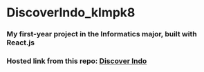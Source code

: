 # DiscoverIndo_klmpk8

### My first-year project in the Informatics major, built with React.js  
### Hosted link from this repo: [Discover Indo](https://discover-indo-klmpk8.vercel.app/)

